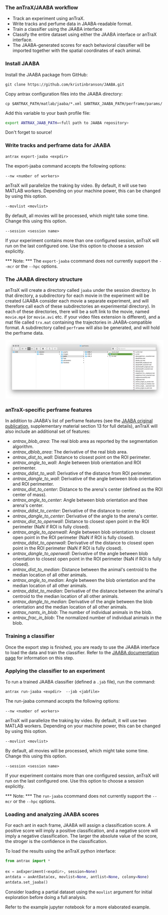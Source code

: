 
### The anTraX/JAABA workflow

* Track an experiment using anTraX. 
* Write tracks and perfume data in JAABA-readable format.
* Train a classifier using the JAABA interface
* Classify the entire dataset using either the JAABA interface or anTraX interface.
* The JAABA-generated scores for each behavioral classifier will be imported together with the spatial coordinates of each animal.

### Install JAABA

Install the JAABA package from GitHub:

```console
git clone https://github.com/kristinbranson/JAABA.git
```

Copy antrax configuration files into the JAABA directory:

```console
cp $ANTRAX_PATH/matlab/jaaba/*.xml $ANTRAX_JAABA_PATH/perframe/params/
```

Add this variable to your bash profile file:

```bash
export ANTRAX_JAAB_PATH=<full path to JAABA repository>
```
Don't forget to source!

### Write tracks and perframe data for JAABA


```console
antrax export-jaaba <expdir>  

```

The export-jaaba command accepts the following options:


`--nw <number of workers>`

anTraX will parallelize the traking by video. By default, it will use two MATLAB workers. Depending on your machine power, this can be changed by using this option.

`--movlist <movlist>`

By default, all movies will be processed, which might take some time. Change this using this option.

`--session <session name>`

If your experiment contains more than one configured session, anTraX will run on the last configured one. Use this option to choose a session explicitly.

*** Note: *** The `export-jaaba` ccommand does not currently support the `--mcr` or the `--hpc` options.

### The JAABA directory structure

anTraX will create a directory called `jaaba` under the session directory. In that directory, a subdirectory for each movie in the experiment will be created (JAABA consider each movie a separate experiment, and will therefore call each of these subdirectories an experimental directory). In each of these directories, there will be a soft link to the movie, named `movie.mp4` (or `movie.avi` etc. if your video files extension is different), and a mat file called `trx.mat` containing the trajectories in JAABA-compatible format. A subdirectory called `perframe` will also be generated, and will hold the perframe data.

![expdir structure](images/jaaba_directory_structure.png "jaaba directory structure")


### anTraX-specific perframe features

In addition to JAABA's list of perframe features (see the [JAABA original publication](https://www.nature.com/articles/nmeth.2281), supplementary material section 13  for full details), anTraX will also include an additional set of features:

* *antrax_blob_area*: The real blob area as reported by the segmentation algorithm. 
* *antrax_dblob_area*: The derivative of the real blob area.
* *antrax_dist_to_wall*: Distance to closest point on the ROI perimeter.
* *antrax_angle_to_wall*: Angle between blob orientation and ROI perimenter.
* *antrax_ddist_to_wall*: Derivative of the distance from ROI perimeter.
* *antrax_dangle_to_wall*: Derivative of the angle between blob orientation and ROI perimenter.
* *antrax_dist_to_center*: Distance to the arena's center (defined as the ROI center of mass).
* *antrax_angle_to_center*: Angle between blob orientation and thee arena's center.
* *antrax_ddist_to_center*: Derivative of the distance to center.
* *antrax_dangle_to_center*: Derivative of the angle to the arena's center.
* *antrax_dist_to_openwall*: Distance to closest open point in the ROI perimeter (NaN if ROI is fully closed).
* *antrax_angle_to_openwall*: Angle between blob orientation to closest open point in the ROI perimeter (NaN if ROI is fully closed).
*antrax_ddist_to_openwall*: Derivative of the distance to closest open point in the ROI perimeter (NaN if ROI is fully closed).
* *antrax_dangle_to_openwall*: Derivative of the angle between blob orientation to closest open point in the ROI perimeter (NaN if ROI is fully closed).
* *antrax_dist_to_median*: Distance between the animal's centroid to the median location of all other animals.
* *antrax_angle_to_median*: Angle between the blob orientation and the median location of all other animals.
* *antrax_ddist_to_median*: Derivative of the distance between the animal's centroid to the median location of all other animals.
* *antrax_dangle_to_median*: Derivative of the angle between the blob orientation and the median location of all other animals.
* *antrax_nants_in_blob*: The number of individual animals in the blob.
* *antrax_frac_in_blob*: The normalized number of individual animals in the blob. 

### Training a classifier

Once the export step is finished, you are ready to use the JAABA interface to load the data and train the classifier. Refer to the [JAABA documentation page](http://jaaba.sourceforge.net/index.html) for information on this step.

### Applying the classifier to an experiment 


To run a trained JAABA classifier (defined a `.jab` file), run the command:

```console
antrax run-jaaba <expdir>  --jab <jabfile>
```

The run-jaaba command accepts the following options:

`--nw <number of workers>`

anTraX will parallelize the traking by video. By default, it will use two MATLAB workers. Depending on your machine power, this can be changed by using this option.

`--movlist <movlist>`

By default, all movies will be processed, which might take some time. Change this using this option.

`--session <session name>`

If your experiment contains more than one configured session, anTraX will run on the last configured one. Use this option to choose a session explicitly.

*** Note: *** The `run-jaaba` ccommand does not currently support the `--mcr` or the `--hpc` options.

### Loading and analyzing JAABA scores

For each ant in each frame, JAABA will assign a classification score. A positive score will imply a positive classification, and a negative score will imply a negative classification. The larger the absolute value of the score, the stroger is the confidence in the classification. 

To load the results using the anTraX python interface:

```python
from antrax import *

ex = axExperiment(<expdir>, session=None)
antdata = axAntData(ex, movlist=None, antlist=None, colony=None)
antdata.set_jaaba()
```

Consider loading a partial dataset using the `movlist` argument for initial exploration before doing a full analysis.

Refer to the example jupyter notebook for a more elaborated example.
